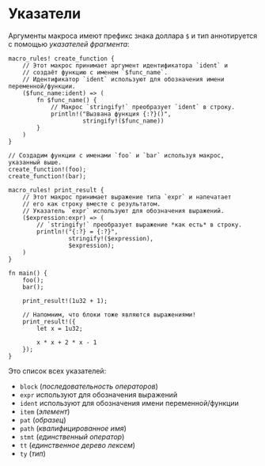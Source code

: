 # Указатели

Аргументы макроса имеют префикс знака доллара `$` и тип аннотируется
с помощью *указателей фрагмента*:

```rust,editable
macro_rules! create_function {
    // Этот макрос принимает аргумент идентификатора `ident` и
    // создаёт функцию с именем `$func_name`.
    // Идентификатор `ident` используют для обозначения имени переменной/функции.
    ($func_name:ident) => (
        fn $func_name() {
            // Макрос `stringify!` преобразует `ident` в строку.
            println!("Вызвана функция {:?}()",
                     stringify!($func_name))
        }
    )
}

// Создадим функции с именами `foo` и `bar` используя макрос, указанный выше.
create_function!(foo);
create_function!(bar);

macro_rules! print_result {
    // Этот макрос принимает выражение типа `expr` и напечатает
    // его как строку вместе с результатом.
    // Указатель `expr` используют для обозначения выражений.
    ($expression:expr) => (
        // `stringify!` преобразует выражение *как есть* в строку.
        println!("{:?} = {:?}",
                 stringify!($expression),
                 $expression);
    )
}

fn main() {
    foo();
    bar();

    print_result!(1u32 + 1);

    // Напомним, что блоки тоже являются выражениями!
    print_result!({
        let x = 1u32;

        x * x + 2 * x - 1
    });
}
```

Это список всех указателей:

* `block` (*последовательность операторов*)
* `expr` используют для обозначения выражений
* `ident` используют для обозначения имени переменной/функции
* `item` (*элемент*)
* `pat` (*образец*)
* `path` (*квалифицированное имя*)
* `stmt` (*единственный оператор*)
* `tt` (*единственное дерево лексем*)
* `ty` (*тип*)
